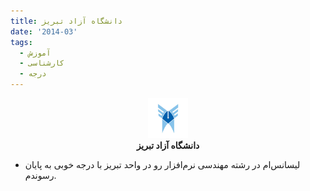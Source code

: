 ```yaml
---
title: دانشگاه آزاد تبریز
date: '2014-03'
tags:
  - آموزش
  - کارشناسی
  - درجه
---
```

<p align='center'>
  <img src='/assets/stories/azad.png' height='64' /><br />
  <b>دانشگاه آزاد تبریز</b>
</p>

* لیسانس‌ام در رشته مهندسی نرم‌افزار رو در واحد تبریز با درجه خوبی به پایان رسوندم.

